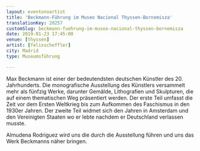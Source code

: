 ```yaml
---
layout: eventonoartist
title: 'Beckmann-Führung im Museo Nacional Thyssen-Bornemisza'
translationKey: 20257
customSlug: beckmann-fuehrung-im-museo-nacional-thyssen-bornemisza
date: 2019-01-23 17:45:00
venue: [thyssen]
artist: [felixscheffler]
city: Madrid
type: Museumsführung

---
```

Max Beckmann ist einer der bedeutendsten deutschen Künstler des 20. Jahrhunderts. Die monografische Ausstellung des Künstlers versammelt mehr als fünfzig Werke, darunter Gemälde, Lithografien und Skulpturen, die auf einem thematischen Weg präsentiert werden. Der erste Teil umfasst die Zeit vor dem Ersten Weltkrieg bis zum Aufkommen des Faschismus in den 1930er Jahren. Der zweite Teil widmet sich den Jahren in Amsterdam und den Vereinigten Staaten wo er lebte nachdem er Deutschland verlassen musste.

Almudena Rodriguez wird uns die durch die Ausstellung führen und uns das Werk Beckmanns näher bringen.
